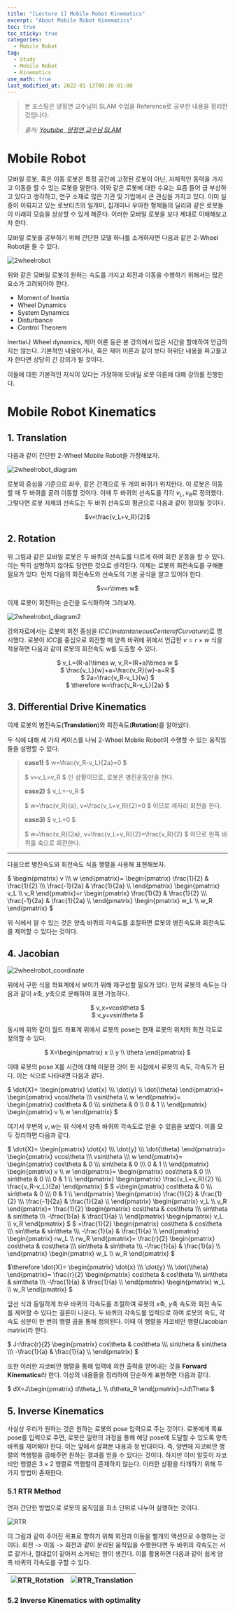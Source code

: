 ```yaml
---
title: "[Lecture 1] Mobile Robot Kinematics"
excerpt: "About Mobile Robot Kinematics"
toc: true
toc_sticky: true
categories:
  - Mobile Robot
tag:
  - Study
  - Mobile Robot
  - Kinematics
use_math: true
last_modified_at: 2022-01-13T00:30-01:00
---
```


> 본 포스팅은 양정연 교수님의 SLAM 수업을 Reference로 공부한 내용을 정리한 것입니다.
>
> *출처: [Youtube, 양정연 교수님 SLAM](https://www.youtube.com/watch?v=pY2Vppa_y38&list=PL3Ax8f2laJ6vU449FdgWlVl2VtizhDIfj)*


# Mobile Robot
모바일 로봇, 혹은 이동 로봇은 특정 공간에 고정된 로봇이 아닌, 자체적인 동력을 가지고 이동을 할 수 있는 로봇을 말한다. 이와 같은 로봇에 대한 수요는 요즘 들어 급 부상하고 있다고 생각하고, 연구 소재로 많은 기관 및 기업에서 큰 관심을 가지고 있다. 이미 실증이 이뤄지고 있는 로보티즈의 일개미, 집개미나 우아한 형제들의 딜리와 같은 로봇들이 미래의 모습을 상상할 수 있게 해준다. 이러한 모바일 로봇을 보다 제대로 이해해보고자 한다.

모바일 로봇을 공부하기 위해 간단한 모델 하나를 소개하자면 다음과 같은 2-Wheel Robot을 들 수 있다.

![2wheelrobot](/assets/images/mobile-robot-lec1/2wheelrobot.PNG)

위와 같은 모바일 로봇이 원하는 속도를 가지고 회전과 이동을 수행하기 위해서는 많은 요소가 고려되어야 한다.
- Moment of Inertia
- Wheel Dynamics
- System Dynamics
- Disturbance
- Control Theorem

Inertia나 Wheel dynamics, 제어 이론 등은 본 강의에서 많은 시간을 할애하여 언급하지는 않는다. 기본적인 내용이거나, 혹은 제어 이론과 같이 보다 하위단 내용을 파고들고자 한다면 상당히 긴 강의가 될 것이다.

이들에 대한 기본적인 지식이 있다는 가정하에 모바일 로봇 이론에 대해 강의를 진행한다.

# Mobile Robot Kinematics

## 1. Translation
다음과 같이 간단한 2-Wheel Mobile Robot을 가정해보자.

![2wheelrobot_diagram](/assets/images/mobile-robot-lec1/2wheelrobot_diagram.PNG)

로봇의 중심을 기준으로 좌우, 같은 간격으로 두 개의 바퀴가 위치한다. 이 로봇은 이동할 때 두 바퀴를 굴려 이동할 것이다. 이때 두 바퀴의 선속도를 각각 $v_L, v_R$로 정의했다. 그렇다면 로봇 자체의 선속도는 두 바퀴 선속도의 평균으로 다음과 같이 정의될 것이다.

<center> $v=\frac{v_L+v_R}{2}$ </center>

## 2. Rotation
위 그림과 같은 모바일 로봇은 두 바퀴의 선속도를 다르게 하여 회전 운동을 할 수 있다. 이는 딱히 설명하지 않아도 당연한 것으로 생각된다. 이제는 로봇의 회전속도를 구해볼 필요가 있다. 먼저 다음의 회전속도와 선속도의 기본 공식을 알고 있어야 한다.

<center> $v=r\times w$ </center>

이제 로봇이 회전하는 순간을 도식화하여 그려보자.

![2wheelrobot_diagram2](/assets/images/mobile-robot-lec1/2wheelrobot_diagram2.PNG)

강의자료에서는 로봇의 회전 중심을 $ICC(Instantaneous Center of Curvature)$로 명시했다. 로봇이 $ICC$를 중심으로 회전할 때 양측 바퀴에 위에서 언급한 $v=r\times w$ 식을 적용하면 다음과 같이 로봇의 회전속도 $w$를 도출할 수 있다.

<center> $ v_L=(R-a)\times w, v_R=(R+a)\times w $ </center>
<center> $ \frac{v_L}{w}+a=\frac{v_R}{w}-a=R $ </center>
<center> $ 2a=\frac{v_R-v_L}{w} $ </center>
<center> $ \therefore w=\frac{v_R-v_L}{2a} $ </center>

## 3. Differential Drive Kinematics
이제 로봇의 병진속도(**Translation**)와 회전속도(**Rotation**)를 알아냈다.

두 식에 대해 세 가지 케이스를 나눠 2-Wheel Mobile Robot이 수행할 수 있는 움직임들을 설명할 수 있다.

> **case1)** $ w=\frac{v_R-v_L}{2a}=0 $
> 
> $ v=v_L=v_R $ 인 상황이므로, 로봇은 병진운동만을 한다.
> 
> **case2)** $ v_L=-v_R $
>
> $ w=\frac{v_R}{a}, v=\frac{v_L+v_R}{2}=0 $ 이므로 제자리 회전을 한다.
>
> **case3)** $ v_L=0 $
>
> $ w=\frac{v_R}{2a}, v=\frac{v_L+v_R}{2}=\frac{v_R}{2} $ 이므로 왼쪽 바퀴를 축으로 회전한다.

---

다음으로 병진속도와 회전속도 식을 행렬을 사용해 표현해보자.

$ \begin{pmatrix}
v
 \\\\\\
w
\end{pmatrix}=
\begin{pmatrix}
\frac{1}{2} & \frac{1}{2} \\\\\\
\frac{-1}{2a} & \frac{1}{2a} \\\\
\end{pmatrix}
\begin{pmatrix}
v_L \\\\ v_R
\end{pmatrix}=r
\begin{pmatrix}
\frac{1}{2} & \frac{1}{2} \\\\\\
\frac{-1}{2a} & \frac{1}{2a} \\\\
\end{pmatrix}
\begin{pmatrix}
w_L \\\\ w_R
\end{pmatrix} $

위 식에서 알 수 있는 것은 양측 바퀴의 각속도를 조절하면 로봇의 병진속도와 회전속도를 제어할 수 있다는 것이다.

## 4. Jacobian
![2wheelrobot_coordinate](/assets/images/mobile-robot-lec1/2wheelrobot_coordinate.PNG)

위에서 구한 식을 좌표계에서 보이기 위해 재구성할 필요가 있다. 먼저 로봇의 속도는 다음과 같이 $x$축, $y$축으로 분해하여 표현 가능하다.
<center> $ v_x=vcos\theta $ </center>
<center> $ v_y=vsin\theta $ </center>

동시에 위와 같이 월드 좌표계 위에서 로봇의 pose는 현재 로봇의 위치와 회전 각도로 정의할 수 있다.
<center> $ X=\begin{pmatrix}
x \\
y \\ \theta
\end{pmatrix} $ </center>

이때 로봇의 pose X를 시간에 대해 미분한 것이 한 시점에서 로봇의 속도, 각속도가 된다. 이는 식으로 나타내면 다음과 같다.

$ \dot{X}=
\begin{pmatrix}
\dot{x} \\\\\\
\dot{y} \\\\ 
\dot{\theta}
\end{pmatrix}=
\begin{pmatrix}
vcos\theta \\\\\\
vsin\theta \\\\ 
w
\end{pmatrix}=
\begin{pmatrix}
cos\theta & 0 \\\\\\
sin\theta & 0 \\\\
0 & 1 \\\\
\end{pmatrix}
\begin{pmatrix}
v \\\\ w
\end{pmatrix} $

여기서 우변의 $v, w$는 위 식에서 양측 바퀴의 각속도로 얻을 수 있음을 보였다. 이를 모두 정리하면 다음과 같다.

$ \dot{X}=
\begin{pmatrix}
\dot{x} \\\\\\
\dot{y} \\\\\\
\dot{\theta}
\end{pmatrix}=
\begin{pmatrix}
vcos\theta \\\\\\
vsin\theta \\\\\\
w
\end{pmatrix}=
\begin{pmatrix}
cos\theta & 0 \\\\\\
sin\theta & 0 \\\\\\
0 & 1 \\\\
\end{pmatrix}
\begin{pmatrix}
v \\\\ w
\end{pmatrix}=
\begin{pmatrix}
cos\theta & 0 \\\\\\
sin\theta & 0 \\\\\\
0 & 1 \\\\
\end{pmatrix}
\begin{pmatrix}
\frac{v_L+v_R}{2} \\\\\\
\frac{v_R-v_L}{2a}
\end{pmatrix} $
$ =\begin{pmatrix}
cos\theta & 0 \\\\\\
sin\theta & 0 \\\\\\
0 & 1 \\\\
\end{pmatrix}
\begin{pmatrix}
\frac{1}{2} & \frac{1}{2} \\\\\\
\frac{-1}{2a} & \frac{1}{2a} \\\\
\end{pmatrix}
\begin{pmatrix}
v_L \\\\ v_R
\end{pmatrix}=
\frac{1}{2}
\begin{pmatrix}
cos\theta & cos\theta \\\\\\
sin\theta & sin\theta \\\\\\
-\frac{1}{a} & \frac{1}{a} \\\\
\end{pmatrix}
\begin{pmatrix}
v_L \\\\ v_R
\end{pmatrix} $
$ =\frac{1}{2}
\begin{pmatrix}
cos\theta & cos\theta \\\\\\
sin\theta & sin\theta \\\\\\
-\frac{1}{a} & \frac{1}{a} \\\\
\end{pmatrix}
\begin{pmatrix}
rw_L \\\\ rw_R
\end{pmatrix}=
\frac{r}{2}
\begin{pmatrix}
cos\theta & cos\theta \\\\\\
sin\theta & sin\theta \\\\\\
-\frac{1}{a} & \frac{1}{a} \\\\
\end{pmatrix}
\begin{pmatrix}
w_L \\\\ w_R
\end{pmatrix} $

$\therefore \dot{X}=
\begin{pmatrix}
\dot{x} \\\\\\
\dot{y} \\\\\\
\dot{\theta}
\end{pmatrix}=
\frac{r}{2}
\begin{pmatrix}
cos\theta & cos\theta \\\\\\
sin\theta & sin\theta \\\\\\
-\frac{1}{a} & \frac{1}{a} \\\\
\end{pmatrix}
\begin{pmatrix}
w_L \\\\ w_R
\end{pmatrix} $

앞선 식과 동일하게 좌우 바퀴의 각속도를 조절하여 로봇의 $x$축, $y$축 속도와 회전 속도를 제어할 수 있다는 결론이 나온다. 두 바퀴의 각속도를 입력으로 하여 로봇의 속도, 각속도 성분이 한 번의 행렬 곱을 통해 정의된다. 이때 이 행렬을 자코비안 행렬(Jacobian matrix)라 한다.

$ J=\frac{r}{2}
\begin{pmatrix}
cos\theta & cos\theta \\\\\\
sin\theta & sin\theta \\\\\\
-\frac{1}{a} & \frac{1}{a} \\\\
\end{pmatrix} $

또한 이러한 자코비안 행렬을 통해 입력에 의한 출력을 얻어내는 것을 **Forward Kinematics**라 한다. 이상의 내용들을 정리하여 단순하게 표현하면 다음과 같다.

$ dX=J\begin{pmatrix}
d\theta_L \\\\ d\theta_R
\end{pmatrix}=Jd\Theta $

## 5. Inverse Kinematics
사실상 우리가 원하는 것은 원하는 로봇의 pose 입력으로 주는 것이다. 로봇에게 목표 pose를 입력으로 주면, 로봇은 일련의 과정을 통해 해당 pose에 도달할 수 있도록 양측 바퀴를 제어해야 한다. 이는 앞에서 살펴본 내용과 정 반대이다. 즉, 양변에 자코비안 행렬의 역행렬을 곱해주면 원하는 결과를 얻을 수 있다는 것이다. 하지만 이미 알듯이 자코비안 행렬은 $3\times 2$ 행렬로 역행렬이 존재하지 않는다. 이러한 상황을 타개하기 위해 두 가지 방법이 존재한다.

### 5.1 RTR Method
먼저 간단한 방법으로 로봇의 움직임을 최소 단위로 나누어 실행하는 것이다.

![RTR](/assets/images/mobile-robot-lec1/RTR.PNG)

이 그림과 같이 주어진 목표로 향하기 위해 회전과 이동을 별개의 액션으로 수행하는 것이다. 회전 -> 이동 -> 회전과 같이 분리된 움직임을 수행한다면 두 바퀴의 각속도는 서로 같거나, 절대값이 같아져 소거되는 항이 생긴다. 이를 활용하면 다음과 같이 쉽게 양측 바퀴의 각속도를 구할 수 있다.

|![RTR_Rotation](/assets/images/mobile-robot-lec1/RTR_Rotation.PNG) | ![RTR_Translation](/assets/images/mobile-robot-lec1/RTR_Translation.PNG)|
|---|---|

### 5.2 Inverse Kinematics with optimality












